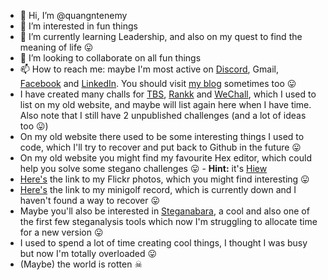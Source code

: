 - 👋 Hi, I’m @quangntenemy
- 👀 I’m interested in fun things
- 🌱 I’m currently learning Leadership, and also on my quest to find the meaning of life 😛
- 💞️ I’m looking to collaborate on all fun things
- 📫 How to reach me: maybe I'm most active on [Discord](https://discord.gg/c9rAJvbRWn), Gmail, [Facebook](https://www.facebook.com/quangntenemy) and [LinkedIn](https://www.linkedin.com/in/frank-nguyen-29251a16/). You should visit [my blog](https://quangntenemy.blogspot.com/) sometimes too 😛
- I have created many challs for [TBS](https://www.bright-shadows.net/), [Rankk](https://www.rankk.org/) and [WeChall](https://www.wechall.net/), which I used to list on my old website, and maybe will list again here when I have time. Also note that I still have 2 unpublished challenges (and a lot of ideas too 😛)
- On my old website there used to be some interesting things I used to code, which I'll try to recover and put back to Github in the future 😛
- On my old website you might find my favourite Hex editor, which could help you solve some stegano challenges 😛 - **Hint:** it's [Hiew](https://www.hiew.ru/)
- [Here's](https://www.flickr.com/photos/22823442@N02/) the link to my Flickr photos, which you might find interesting 😛
- [Here's](http://www.geocities.com/quangntenemy/best2.jpg) the link to my minigolf record, which is currently down and I haven't found a way to recover 😛
- Maybe you'll also be interested in [Steganabara](https://github.com/quangntenemy/Steganabara), a cool and also one of the first few steganalysis tools which now I'm struggling to allocate time for a new version 😛
- I used to spend a lot of time creating cool things, I thought I was busy but now I'm totally overloaded 😛
- (Maybe) the world is rotten ☠

<!---
quangntenemy/quangntenemy is a ✨ special ✨ repository because its `README.md` (this file) appears on your GitHub profile.
You can click the Preview link to take a look at your changes.
--->
